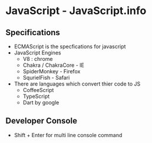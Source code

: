 # JavaScript - JavaScript.info

## Specifications
  - ECMAScript is the specfications for javascript
  - JavaScript Engines
      - V8 : chrome
      - Chakra / ChakraCore - IE
      - SpiderMonkey - Firefox
      - SqurielFish - Safari
  - There are languages which convert thier code to JS
      - CoffeeScript
      - TypeScript
      - Dart by google
 
 
 ## Developer Console
  - Shift + Enter for multi line console command
 
